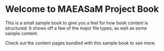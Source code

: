# Welcome to MAEASaM Project Book

This is a small sample book to give you a feel for how book content is
structured.
It shows off a few of the major file types, as well as some sample content.

Check out the content pages bundled with this sample book to see more.

```{tableofcontents}
```
